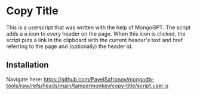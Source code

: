 # Copy Title

This is a userscript that was written with the help of MongoGPT. The script adds a `⧉` icon to every header on the page. When this icon is clicked, the script puts a link in the clipboard with the current header's text and href referring to the page and (optionally) the header id.

## Installation

Navigate here: <a href="https://github.com/PavelSafronov/mongodb-tools/raw/refs/heads/main/tampermonkey/copy-title/script.user.js">https://github.com/PavelSafronov/mongodb-tools/raw/refs/heads/main/tampermonkey/copy-title/script.user.js</a>
